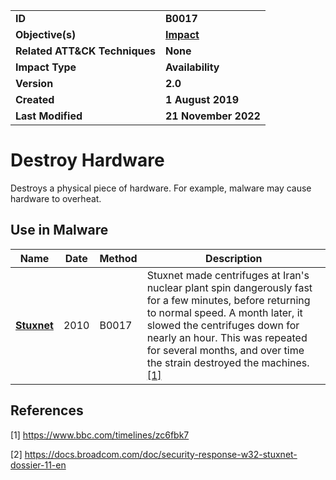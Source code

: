 <table>
<tr>
<td><b>ID</b></td>
<td><b>B0017</b></td>
</tr>
<tr>
<td><b>Objective(s)</b></td>
<td><b><a href="../impact">Impact</a></b></td>
</tr>
<tr>
<td><b>Related ATT&CK Techniques</b></td>
<td><b>None</b></td>
</tr>
<tr>
<td><b>Impact Type</b></td>
<td><b>Availability</b></td>
</tr>
<tr>
<td><b>Version</b></td>
<td><b>2.0</b></td>
</tr>
<tr>
<td><b>Created</b></td>
<td><b>1 August 2019</b></td>
</tr>
<tr>
<td><b>Last Modified</b></td>
<td><b>21 November 2022</b></td>
</tr>
</table>


# Destroy Hardware

Destroys a physical piece of hardware. For example, malware may cause hardware to overheat.

## Use in Malware

|Name|Date|Method|Description|
|---|---|---|---|
|[**Stuxnet**](../xample-malware/stuxnet.md)|2010|B0017|Stuxnet made centrifuges at Iran's nuclear plant spin dangerously fast for a few minutes, before returning to normal speed. A month later, it slowed the centrifuges down for nearly an hour. This was repeated for several months, and over time the strain destroyed the machines. [[1]](#1)|

## References

<a name="1">[1]</a> https://www.bbc.com/timelines/zc6fbk7

<a name="2">[2]</a> https://docs.broadcom.com/doc/security-response-w32-stuxnet-dossier-11-en


